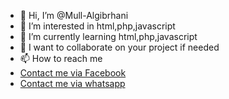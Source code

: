 - 👋 Hi, I’m @Mull-Algibrhani
- 👀 I’m interested in html,php,javascript
- 🌱 I’m currently learning html,php,javascript
- 💞️ I want to collaborate on your project if needed
- 📫 How to reach me
- <a target="_blank" href="https://web.facebook.com/diazmizkot?_rdc=1&_rdr">Contact me via Facebook</a>
- <a target="_blank" href="https://api.whatsapp.com/6285240199085">Contact me via whatsapp</a>
<!---
Mull-Algibrhani/Mull-Algibrhani is a ✨ special ✨ repository because its `README.md` (this file) appears on your GitHub profile.
You can click the Preview link to take a look at your changes.
--->
